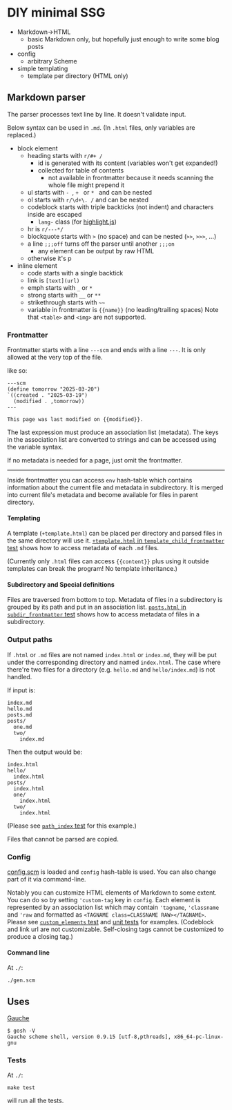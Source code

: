 # DIY minimal SSG

- Markdown->HTML
  - basic Markdown only, but hopefully just enough to write some blog posts
- config
  - arbitrary Scheme
- simple templating
  - template per directory (HTML only)

## Markdown parser

The parser processes text line by line.
It doesn't validate input.

Below syntax can be used in `.md`.
(In `.html` files, only variables are replaced.)
- block element
  - heading starts with `r/#+ /`
    - id is generated with its content (variables won't get expanded!)
    - collected for table of contents
      - not available in frontmatter because it needs scanning the whole file
        might prepend it
  - ul starts with `- `, `+ ` or `* ` and can be nested
  - ol starts with `r/\d+\. /` and can be nested
  - codeblock starts with triple backticks (not indent) and characters inside are escaped
    - `lang-` class (for [highlight.js](https://highlightjs.org/))
  - hr is `r/---*/`
  - blockquote starts with `>` (no space) and can be nested (`>>`, `>>>`, ...)
  - a line `;;;off` turns off the parser until another `;;;on`
    - any element can be output by raw HTML
  - otherwise it's p
- inline element
  - code starts with a single backtick
  - link is `[text](url)`
  - emph starts with `_` or `*`
  - strong starts with `__` or `**`
  - strikethrough starts with `~~`
  - variable in frontmatter is `{{name}}` (no leading/trailing spaces)
Note that `<table>` and `<img>` are not supported.

### Frontmatter

Frontmatter starts with a line `---scm` and ends with a line `---`.
It is only allowed at the very top of the file.

like so:
```
---scm
(define tomorrow "2025-03-20")
`((created . "2025-03-19")
  (modified . ,tomorrow))
---

This page was last modified on {{modified}}.
```
The last expression must produce an association list (metadata). The keys in
the association list are converted to strings and can be accessed using the
variable syntax.

If no metadata is needed for a page, just omit the frontmatter.

---

Inside frontmatter you can access `env` hash-table which contains information
about the current file and metadata in subdirectory. It is merged into current
file's metadata and become available for files in parent directory.

#### Templating

A template (`+template.html`) can be placed per directory and parsed files in
the same directory will use it.
[`+template.html` in `template_child_frontmatter` test](./testdata/template_child_frontmatter/content/posts/+template.html)
shows how to access metadata of each `.md` files.

(Currently only `.html` files can access `{{content}}` plus using it outside
templates can break the program! No template inheritance.)

#### Subdirectory and Special definitions

Files are traversed from bottom to top.
Metadata of files in a subdirectory is grouped by its path and put in an
association list.
[`posts.html` in `subdir_frontmatter` test](./testdata/subdir_frontmatter/content/posts.html)
shows how to access metadata of files in a subdirectory.

### Output paths

If `.html` or `.md` files are not named `index.html` or `index.md`, they will
be put under the corresponding directory and named `index.html`.
The case where there're two files for a directory (e.g. `hello.md` and
`hello/index.md`) is not handled.

If input is:
```
index.md
hello.md
posts.md
posts/
  one.md
  two/
    index.md
```
Then the output would be:
```
index.html
hello/
  index.html
posts/
  index.html
  one/
    index.html
  two/
    index.html
```
(Please see [`path_index` test](./testdata/path_index/) for this example.)

Files that cannot be parsed are copied.

### Config

[config.scm](./config.scm) is loaded and `config` hash-table is used. You can
also change part of it via command-line.

Notably you can customize HTML elements of Markdown to some extent.
You can do so by setting `'custom-tag` key in `config`.
Each element is represented by an association list which may contain
`'tagname`, `'classname` and `'raw` and formatted as `<TAGNAME class=CLASSNAME RAW></TAGNAME>`.
Please see [`custom_elements` test](./testdata/custom_elements/content/README.md)
and [unit tests](./lib/markdown/test.scm) for examples.
(Codeblock and link url are not customizable. Self-closing tags cannot be
customized to produce a closing tag.)

#### Command line

At `./`:
```
./gen.scm
```

## Uses

[Gauche](https://practical-scheme.net/gauche)
```
$ gosh -V
Gauche scheme shell, version 0.9.15 [utf-8,pthreads], x86_64-pc-linux-gnu
```

### Tests

At `./`:
```
make test
```
will run all the tests.
